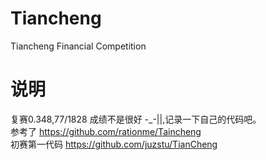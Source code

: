 # Tiancheng
Tiancheng Financial Competition
# 说明
复赛0.348,77/1828 成绩不是很好 -_-||,记录一下自己的代码吧。<br>
参考了 https://github.com/rationme/Taincheng <br>
初赛第一代码 https://github.com/juzstu/TianCheng <br>
